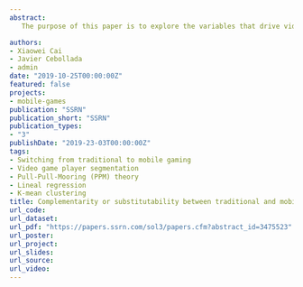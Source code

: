 ```yaml
---
abstract: 
   The purpose of this paper is to explore the variables that drive video players' switching intention from traditional gaming to mobile gaming. Moreover, this paper intends to uncover whether mobile gaming is complemental or substitutable to traditional gaming. A human migration framework, the Push-Pull-Mooring, is adopted to the context of video game switching. A total of 340 valid samples were collected in Chinese video game forums. We applied an unsupervised machine learning algorithm, K-mean clustering, to find different video game player segments. We also applied Ordinary Least Squares (OLS) to estimate linear regression models for the whole sample and the segments found.

authors:
- Xiaowei Cai
- Javier Cebollada
- admin
date: "2019-10-25T00:00:00Z"
featured: false
projects:
- mobile-games
publication: "SSRN"
publication_short: "SSRN"
publication_types:
- "3"
publishDate: "2019-23-03T00:00:00Z"
tags:
- Switching from traditional to mobile gaming
- Video game player segmentation
- Pull-Pull-Mooring (PPM) theory
- Lineal regression
- K-mean clustering
title: Complementarity or substitutability between traditional and mobile gaming. An empirical study among players of traditional gaming in China
url_code: 
url_dataset: 
url_pdf: "https://papers.ssrn.com/sol3/papers.cfm?abstract_id=3475523"
url_poster: 
url_project: 
url_slides: 
url_source: 
url_video: 
---
```


